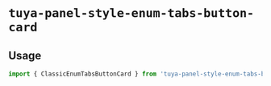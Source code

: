 # `tuya-panel-style-enum-tabs-button-card`

## Usage

```jsx
import { ClassicEnumTabsButtonCard } from 'tuya-panel-style-enum-tabs-button-card';
```
